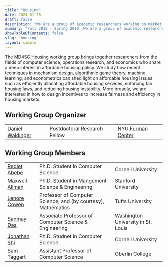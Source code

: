 ```yaml
---
title: "Housing"
date: 2024-01-28
draft: false
description: "We are a group of academic researchers working on market design problems in affordable housing policy (e.g. affordable housing allocation, fair housing) using techniques from computer science, operations research, and economics."
summary: "Fall 2018 - Spring 2019. We are a group of academic researchers working on market design problems in affordable housing policy (e.g. affordable housing allocation, fair housing) using techniques from computer science, operations research, and economics."
showTableOfContents: false
slug: "housing"
layout: simple
---
```

The MD4SG Housing working group brings together researchers from the fields of computer science, operations research, and economics who share a deep interest in affordable housing policy. We study how recent techniques in mechanism design, algorithmic game theory, machine learning, and econometrics can shed light on affordable housing issues such as efficiently allocating affordable housing services, enforcing fair housing laws, and reducing housing instability. More broadly, we are interested in how to design incentives to increase fairness and efficiency in housing markets.

## Working Group Organizer
|     |     |     |
| --- | --- | --- |
| [Daniel Waldinger](http://www.danielwaldinger.com/) | Postdoctoral Research Fellow | NYU [Furman Center](http://furmancenter.org/) |

## Working Group Members
|     |     |     |
| --- | --- | --- |
| [Rediet Abebe](https://www.cs.cornell.edu/~red/) | Ph.D. Student in Computer Science | Cornell University |
| [Maxwell Allman](#) | Ph.D. Student in Mangement Science & Engineering | Stanford University |
| [Lenore Cowen](http://www.cs.tufts.edu/~cowen/) | Professor of Computer Science, and (by courtesy), Mathematics | Tufts University |
| [Sanmay Das](https://www.cse.wustl.edu/~sanmay/) | Associate Professor of Computer Science & Engineering | Washington University in St. Louis |
| [Jonathan Shi](http://www.cs.cornell.edu/~jshi/) | Ph.D. Studnet in Computer Science | Cornell University |
| Sam Taggart | Assistant Professor of Computer Science | Oberlin College |